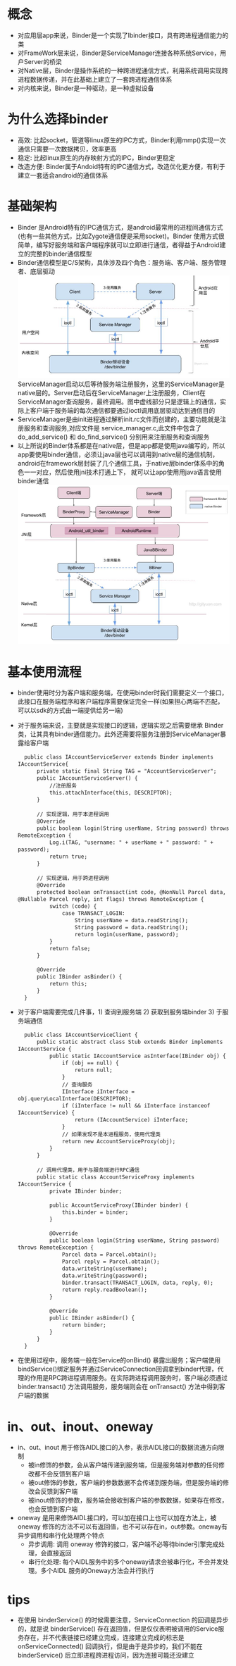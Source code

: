 # 概念
+ 对应用层app来说，Binder是一个实现了Ibinder接口，具有跨进程通信能力的类
+ 对FrameWork层来说，Binder是ServiceManager连接各种系统Service，用户Server的桥梁
+ 对Native层，Binder是操作系统的一种跨进程通信方式，利用系统调用实现跨进程数据传递，并在此基础上建立了一套跨进程通信体系
+ 对内核来说，Binder是一种驱动，是一种虚拟设备

# 为什么选择binder
+ 高效: 比起socket，管道等linux原生的IPC方式，Binder利用mmp()实现一次通信只需要一次数据拷贝，效率更高
+ 稳定: 比起linux原生的内存映射方式的IPC，Binder更稳定
+ 改造方便: Binder属于Andoid特有的IPC通信方式，改造优化更方便，有利于建立一套适合android的通信体系

# 基础架构
+ Binder 是Android特有的IPC通信方式，是android最常用的进程间通信方式(也有一些其他方式，比如Zygote通信便是采用socket)。Binder 使用方式很简单，编写好服务端和客户端程序就可以立即进行通信，者得益于Android建立的完整的binder通信模型
+ Binder通信模型是C/S架构，具体涉及四个角色：服务端、客户端、服务管理者、底层驱动
    ![alt “Binder通信架构”](images/IPC-Binder.jpg)
ServiceManager启动以后等待服务端注册服务，这里的ServiceManager是native层的。Server启动后在ServiceManager上注册服务，Client在ServiceManager查询服务，最终调用。图中虚线部分只是逻辑上的通信，实际上客户端于服务端的每次通信都要通过ioctl调用底层驱动达到通信目的
+ ServiceManager是由init进程通过解析init.rc文件而创建的，主要功能就是注册服务和查询服务,对应文件是 service_manager.c,此文件中包含了do_add_service() 和 do_find_service() 分别用来注册服务和查询服务
+ 以上所说的Binder体系都是在native层，但是app都是使用java编写的，所以app要使用binder通信，必须让java层也可以调用到native层的通信机制，android在framework层封装了几个通信工具，于native层binder体系中的角色一一对应，然后使用jni技术打通上下， 就可以让app使用用java语言使用binder通信
    ![alt “Binder通信架构”](images/java_binder.jpg)

# 基本使用流程
+ binder使用时分为客户端和服务端，在使用binder时我们需要定义一个接口，此接口在服务端程序和客户端程序需要保证完全一样(如果担心两端不匹配，可以以sdk的方式由一端提供给另一端)
+ 对于服务端来说，主要就是实现接口的逻辑，逻辑实现之后需要继承 Binder 类，让其具有binder通信能力。此外还需要将服务注册到ServiceManager暴露给客户端

        public class IAccountServiceServer extends Binder implements IAccountService{
            private static final String TAG = "AccountServiceServer";
            public IAccountServiceServer() {
                //注册服务
                this.attachInterface(this, DESCRIPTOR);
            }

            // 实现逻辑，用于本进程调用
            @Override
            public boolean login(String userName, String password) throws RemoteException {
                Log.i(TAG, "username: " + userName + " password: " + password);
                return true;
            }

            // 实现逻辑，用于跨进程调用
            @Override
            protected boolean onTransact(int code, @NonNull Parcel data, @Nullable Parcel reply, int flags) throws RemoteException {
                switch (code) {
                    case TRANSACT_LOGIN:
                        String userName = data.readString();
                        String password = data.readString();
                        return login(userName, password);
                }
                return false;
            }

            @Override
            public IBinder asBinder() {
                return this;
            }
        }


+ 对于客户端需要完成几件事，1) 查询到服务端 2) 获取到服务端binder 3) 于服务端通信

        public class IAccountServiceClient {
            public static abstract class Stub extends Binder implements IAccountService {
                public static IAccountService asInterface(IBinder obj) {
                    if (obj == null) {
                        return null;
                    }
                    // 查询服务
                    IInterface iInterface = obj.queryLocalInterface(DESCRIPTOR);
                    if (iInterface != null && iInterface instanceof IAccountService) {
                        return (IAccountService) iInterface;
                    }
                    // 如果发现不是本进程服务，使用代理类
                    return new AccountServiceProxy(obj);
                }
            }

            // 调用代理类，用于与服务端进行RPC通信
            public static class AccountServiceProxy implements IAccountService {
                private IBinder binder;

                public AccountServiceProxy(IBinder binder) {
                    this.binder = binder;
                }

                @Override
                public boolean login(String userName, String password) throws RemoteException {
                    Parcel data = Parcel.obtain();
                    Parcel reply = Parcel.obtain();
                    data.writeString(userName);
                    data.writeString(password);
                    binder.transact(TRANSACT_LOGIN, data, reply, 0);
                    return reply.readBoolean();
                }

                @Override
                public IBinder asBinder() {
                    return binder;
                }
            }
        }

+ 在使用过程中，服务端一般在Service的onBind() 暴露出服务；客户端使用bindService()绑定服务并通过ServiceConnection回调拿到binder代理，代理的作用是RPC跨进程调用服务。在实际跨进程调用服务时，客户端必须通过 binder.transact() 方法调用服务，服务端则会在 onTransact() 方法中得到客户端的数据

# in、out、inout、oneway
+ in、out、inout 用于修饰AIDL接口的入参，表示AIDL接口的数据流通方向限制
    - 被in修饰的参数，会从客户端传递到服务端，但是服务端对参数的任何修改都不会反馈到客户端
    - 被out修饰的参数，客户端的参数数据不会传递到服务端，但是服务端的修改会反馈到客户端
    - 被inout修饰的参数，服务端会接收到客户端的参数数据，如果存在修改，也会反馈到客户端
+ oneway 是用来修饰AIDL接口的，可以加在接口上也可以加在方法上，被 oneway 修饰的方法不可以有返回值，也不可以存在in，out参数。oneway有异步调用和串行化处理两个特点
    - 异步调用: 调用 oneway 修饰的接口，客户端不必等待binder引擎完成处理，会直接返回
    - 串行化处理: 每个AIDL服务中的多个oneway请求会被串行化，不会并发处理。多个AIDL 服务的Oneway方法会并行执行



# tips
+ 在使用 binderService() 的时候需要注意，ServiceConnection 的回调是异步的，就是说 binderService() 存在返回值，但是仅仅表明被调用的Service服务存在，并不代表链接已经建立完成，连接建立完成的标志是  onServiceConnected() 回调执行，但是由于是异步的，我们不能在 binderService() 后立即进程跨进程访问，因为连接可能还没建立